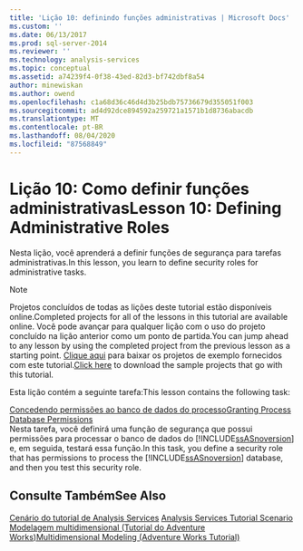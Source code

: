 ```yaml
---
title: 'Lição 10: definindo funções administrativas | Microsoft Docs'
ms.custom: ''
ms.date: 06/13/2017
ms.prod: sql-server-2014
ms.reviewer: ''
ms.technology: analysis-services
ms.topic: conceptual
ms.assetid: a74239f4-0f38-43ed-82d3-bf742dbf8a54
author: minewiskan
ms.author: owend
ms.openlocfilehash: c1a68d36c46d4d3b25bdb75736679d355051f003
ms.sourcegitcommit: ad4d92dce894592a259721a1571b1d8736abacdb
ms.translationtype: MT
ms.contentlocale: pt-BR
ms.lasthandoff: 08/04/2020
ms.locfileid: "87568849"
---
```

# <a name="lesson-10-defining-administrative-roles"></a><span data-ttu-id="785f6-102">Lição 10: Como definir funções administrativas</span><span class="sxs-lookup"><span data-stu-id="785f6-102">Lesson 10: Defining Administrative Roles</span></span>
  <span data-ttu-id="785f6-103">Nesta lição, você aprenderá a definir funções de segurança para tarefas administrativas.</span><span class="sxs-lookup"><span data-stu-id="785f6-103">In this lesson, you learn to define security roles for administrative tasks.</span></span>  
  
> [!NOTE]  
>  <span data-ttu-id="785f6-104">Projetos concluídos de todas as lições deste tutorial estão disponíveis online.</span><span class="sxs-lookup"><span data-stu-id="785f6-104">Completed projects for all of the lessons in this tutorial are available online.</span></span> <span data-ttu-id="785f6-105">Você pode avançar para qualquer lição com o uso do projeto concluído na lição anterior como um ponto de partida.</span><span class="sxs-lookup"><span data-stu-id="785f6-105">You can jump ahead to any lesson by using the completed project from the previous lesson as a starting point.</span></span> <span data-ttu-id="785f6-106">[Clique aqui](https://go.microsoft.com/fwlink/?LinkID=221866) para baixar os projetos de exemplo fornecidos com este tutorial.</span><span class="sxs-lookup"><span data-stu-id="785f6-106">[Click here](https://go.microsoft.com/fwlink/?LinkID=221866) to download the sample projects that go with this tutorial.</span></span>  
  
 <span data-ttu-id="785f6-107">Esta lição contém a seguinte tarefa:</span><span class="sxs-lookup"><span data-stu-id="785f6-107">This lesson contains the following task:</span></span>  
  
 [<span data-ttu-id="785f6-108">Concedendo permissões ao banco de dados do processo</span><span class="sxs-lookup"><span data-stu-id="785f6-108">Granting Process Database Permissions</span></span>](lesson-10-granting-process-database-permissions.md)  
 <span data-ttu-id="785f6-109">Nesta tarefa, você definirá uma função de segurança que possui permissões para processar o banco de dados do [!INCLUDE[ssASnoversion](../includes/ssasnoversion-md.md)] e, em seguida, testará essa função.</span><span class="sxs-lookup"><span data-stu-id="785f6-109">In this task, you define a security role that has permissions to process the [!INCLUDE[ssASnoversion](../includes/ssasnoversion-md.md)] database, and then you test this security role.</span></span>  
  
## <a name="see-also"></a><span data-ttu-id="785f6-110">Consulte Também</span><span class="sxs-lookup"><span data-stu-id="785f6-110">See Also</span></span>  
 <span data-ttu-id="785f6-111">[Cenário do tutorial de Analysis Services](analysis-services-tutorial-scenario.md) </span><span class="sxs-lookup"><span data-stu-id="785f6-111">[Analysis Services Tutorial Scenario](analysis-services-tutorial-scenario.md) </span></span>  
 [<span data-ttu-id="785f6-112">Modelagem multidimensional &#40;Tutorial do Adventure Works&#41;</span><span class="sxs-lookup"><span data-stu-id="785f6-112">Multidimensional Modeling &#40;Adventure Works Tutorial&#41;</span></span>](multidimensional-modeling-adventure-works-tutorial.md)  
  
  
